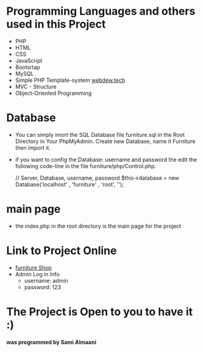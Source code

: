 #  Programming Languages and others used in this Project

* PHP
* HTML
* CSS
* JavaScript
* Bootsrtap
* MySQL
* Simple PHP Template-system [webdew.tech](https://webdew.tech/simple-php-template-engine/)
* MVC - Structure
* Object-Oriented Programming

# Database

* You can simply imort the SQL Database file furniture.sql in the Root Directory in Your PhpMyAdmin. Create new Database, name it Furniture then import it.
* if you want to config the Database: username and password the edit the following code-line in the file furniture/php/Control.php.

	// Server, Database, username, password
    $this->database = new Database('localhost' , 'furniture' , 'root', '');
	
# main page

* the index.php in the root directory is the main page for the project

# Link to Project Online

* [furniture Shop](https://dr-abu.com/furniture/)
* Admin Log in Info
  * username: admin
  * password: 123

# The Project is Open to you to have it :)
#### was programmed by Sami Almaani
